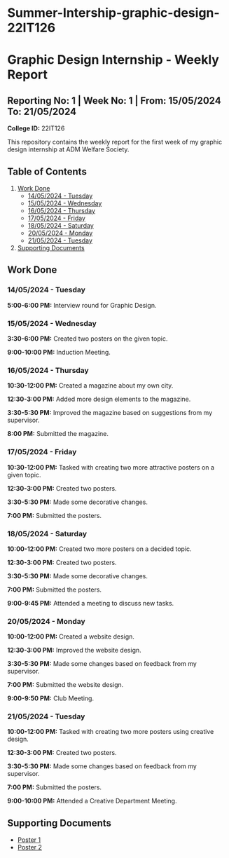 # Summer-Intership-graphic-design-22IT126
# Graphic Design Internship - Weekly Report

## Reporting No: 1 | Week No: 1 | From: 15/05/2024 To: 21/05/2024
**College ID:** 22IT126

This repository contains the weekly report for the first week of my graphic design internship at ADM Welfare Society.

## Table of Contents
1. [Work Done](#work-done)
    - [14/05/2024 - Tuesday](#14/05/2024---tuesday)
    - [15/05/2024 - Wednesday](#15/05/2024---wednesday)
    - [16/05/2024 - Thursday](#16/05/2024---thursday)
    - [17/05/2024 - Friday](#17/05/2024---friday)
    - [18/05/2024 - Saturday](#18/05/2024---saturday)
    - [20/05/2024 - Monday](#20/05/2024---monday)
    - [21/05/2024 - Tuesday](#21/05/2024---tuesday)
2. [Supporting Documents](#supporting-documents)

## Work Done

### 14/05/2024 - Tuesday
**5:00-6:00 PM:** Interview round for Graphic Design.

### 15/05/2024 - Wednesday
**3:30-6:00 PM:** Created two posters on the given topic.

**9:00-10:00 PM:** Induction Meeting.

### 16/05/2024 - Thursday
**10:30-12:00 PM:** Created a magazine about my own city.

**12:30-3:00 PM:** Added more design elements to the magazine.

**3:30-5:30 PM:** Improved the magazine based on suggestions from my supervisor.

**8:00 PM:** Submitted the magazine.

### 17/05/2024 - Friday
**10:30-12:00 PM:** Tasked with creating two more attractive posters on a given topic.

**12:30-3:00 PM:** Created two posters.

**3:30-5:30 PM:** Made some decorative changes.

**7:00 PM:** Submitted the posters.

### 18/05/2024 - Saturday
**10:00-12:00 PM:** Created two more posters on a decided topic.

**12:30-3:00 PM:** Created two posters.

**3:30-5:30 PM:** Made some decorative changes.

**7:00 PM:** Submitted the posters.

**9:00-9:45 PM:** Attended a meeting to discuss new tasks.

### 20/05/2024 - Monday
**10:00-12:00 PM:** Created a website design.

**12:30-3:00 PM:** Improved the website design.

**3:30-5:30 PM:** Made some changes based on feedback from my supervisor.

**7:00 PM:** Submitted the website design.

**9:00-9:50 PM:** Club Meeting.

### 21/05/2024 - Tuesday
**10:00-12:00 PM:** Tasked with creating two more posters using creative design.

**12:30-3:00 PM:** Created two posters.

**3:30-5:30 PM:** Made some changes based on feedback from my supervisor.

**7:00 PM:** Submitted the posters.

**9:00-10:00 PM:** Attended a Creative Department Meeting.

## Supporting Documents

- [Poster 1](./posters/sample-poster-1.png)
- [Poster 2](./posters/sample-poster-2.png)

